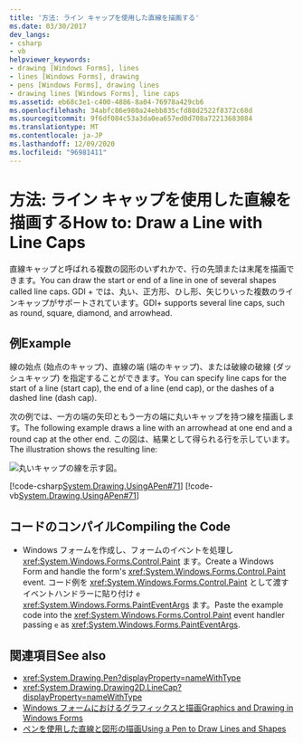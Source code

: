 ```yaml
---
title: '方法: ライン キャップを使用した直線を描画する'
ms.date: 03/30/2017
dev_langs:
- csharp
- vb
helpviewer_keywords:
- drawing [Windows Forms], lines
- lines [Windows Forms], drawing
- pens [Windows Forms], drawing lines
- drawing lines [Windows Forms], line caps
ms.assetid: eb68c3e1-c400-4886-8a04-76978a429cb6
ms.openlocfilehash: 34abfc86e980a24ebb835cfd88d2522f8372c68d
ms.sourcegitcommit: 9f6df084c53a3da0ea657ed0d708a72213683084
ms.translationtype: MT
ms.contentlocale: ja-JP
ms.lasthandoff: 12/09/2020
ms.locfileid: "96981411"
---
```

# <a name="how-to-draw-a-line-with-line-caps"></a><span data-ttu-id="2bb89-102">方法: ライン キャップを使用した直線を描画する</span><span class="sxs-lookup"><span data-stu-id="2bb89-102">How to: Draw a Line with Line Caps</span></span>
<span data-ttu-id="2bb89-103">直線キャップと呼ばれる複数の図形のいずれかで、行の先頭または末尾を描画できます。</span><span class="sxs-lookup"><span data-stu-id="2bb89-103">You can draw the start or end of a line in one of several shapes called line caps.</span></span> <span data-ttu-id="2bb89-104">GDI + では、丸い、正方形、ひし形、矢じりいった複数のラインキャップがサポートされています。</span><span class="sxs-lookup"><span data-stu-id="2bb89-104">GDI+ supports several line caps, such as round, square, diamond, and arrowhead.</span></span>  
  
## <a name="example"></a><span data-ttu-id="2bb89-105">例</span><span class="sxs-lookup"><span data-stu-id="2bb89-105">Example</span></span>  
 <span data-ttu-id="2bb89-106">線の始点 (始点のキャップ)、直線の端 (端のキャップ)、または破線の破線 (ダッシュキャップ) を指定することができます。</span><span class="sxs-lookup"><span data-stu-id="2bb89-106">You can specify line caps for the start of a line (start cap), the end of a line (end cap), or the dashes of a dashed line (dash cap).</span></span>  
  
 <span data-ttu-id="2bb89-107">次の例では、一方の端の矢印ともう一方の端に丸いキャップを持つ線を描画します。</span><span class="sxs-lookup"><span data-stu-id="2bb89-107">The following example draws a line with an arrowhead at one end and a round cap at the other end.</span></span> <span data-ttu-id="2bb89-108">この図は、結果として得られる行を示しています。</span><span class="sxs-lookup"><span data-stu-id="2bb89-108">The illustration shows the resulting line:</span></span>  
  
 ![丸いキャップの線を示す図。](./media/how-to-draw-a-line-with-line-caps/line-cap-arrowhead-example.gif)  
  
 [!code-csharp[System.Drawing.UsingAPen#71](~/samples/snippets/csharp/VS_Snippets_Winforms/System.Drawing.UsingAPen/CS/Class1.cs#71)]
 [!code-vb[System.Drawing.UsingAPen#71](~/samples/snippets/visualbasic/VS_Snippets_Winforms/System.Drawing.UsingAPen/VB/Class1.vb#71)]  
  
## <a name="compiling-the-code"></a><span data-ttu-id="2bb89-110">コードのコンパイル</span><span class="sxs-lookup"><span data-stu-id="2bb89-110">Compiling the Code</span></span>  
  
- <span data-ttu-id="2bb89-111">Windows フォームを作成し、フォームのイベントを処理し <xref:System.Windows.Forms.Control.Paint> ます。</span><span class="sxs-lookup"><span data-stu-id="2bb89-111">Create a Windows Form and handle the form's <xref:System.Windows.Forms.Control.Paint> event.</span></span> <span data-ttu-id="2bb89-112">コード例を <xref:System.Windows.Forms.Control.Paint> として渡すイベントハンドラーに貼り付け `e` <xref:System.Windows.Forms.PaintEventArgs> ます。</span><span class="sxs-lookup"><span data-stu-id="2bb89-112">Paste the example code into the <xref:System.Windows.Forms.Control.Paint> event handler passing `e` as <xref:System.Windows.Forms.PaintEventArgs>.</span></span>  
  
## <a name="see-also"></a><span data-ttu-id="2bb89-113">関連項目</span><span class="sxs-lookup"><span data-stu-id="2bb89-113">See also</span></span>

- <xref:System.Drawing.Pen?displayProperty=nameWithType>
- <xref:System.Drawing.Drawing2D.LineCap?displayProperty=nameWithType>
- [<span data-ttu-id="2bb89-114">Windows フォームにおけるグラフィックスと描画</span><span class="sxs-lookup"><span data-stu-id="2bb89-114">Graphics and Drawing in Windows Forms</span></span>](graphics-and-drawing-in-windows-forms.md)
- [<span data-ttu-id="2bb89-115">ペンを使用した直線と図形の描画</span><span class="sxs-lookup"><span data-stu-id="2bb89-115">Using a Pen to Draw Lines and Shapes</span></span>](using-a-pen-to-draw-lines-and-shapes.md)
